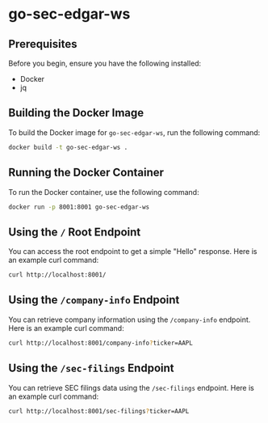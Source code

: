 # go-sec-edgar-ws

## Prerequisites

Before you begin, ensure you have the following installed:

- Docker
- jq

## Building the Docker Image

To build the Docker image for `go-sec-edgar-ws`, run the following command:

```bash
docker build -t go-sec-edgar-ws .
```

## Running the Docker Container

To run the Docker container, use the following command:

```bash
docker run -p 8001:8001 go-sec-edgar-ws
```

## Using the `/` Root Endpoint

You can access the root endpoint to get a simple "Hello" response. Here is an example curl command:

```bash
curl http://localhost:8001/
```

## Using the `/company-info` Endpoint

You can retrieve company information using the `/company-info` endpoint. Here is an example curl command:

```bash
curl http://localhost:8001/company-info?ticker=AAPL
```

## Using the `/sec-filings` Endpoint

You can retrieve SEC filings data using the `/sec-filings` endpoint. Here is an example curl command:

```bash
curl http://localhost:8001/sec-filings?ticker=AAPL
```

